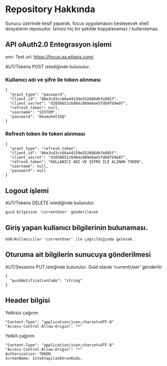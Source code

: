 # Repository Hakkında

Sunucu üzerinde keşif yaparak, focus uygulamasını besleyecek shell dosyalarını reposudur. 
İzinsiz hiç bir şekilde kopyalanamaz / kullanılamaz. 

## API oAuth2.0 Entegrasyon işlemi

env: Test
url: https://focus.qa.ettasis.com/

AUT/Tokens POST istediğinde bulunulur.

### Kullanıcı adı ve şifre ile token alınması
```
{
  "grant_type": "password",
  "client_id": "86e3cd3cc66a44159e552686dbfe885f", 
  "client_secret": "d3850652c6d64c889e9ae5fdb0fb9e07", 
  "refresh_token": null,
  "username": "SISTEM",
  "password": "Deumuhet35@"
}
```

### Refresh token ile token alınması
```
{
  "grant_type": "refresh_token",
  "client_id": "86e3cd3cc66a44159e552686dbfe885f", 
  "client_secret": "d3850652c6d64c889e9ae5fdb0fb9e07", 
  "refresh_token": "KULLANICI ADI VE ŞİFRE İLE ALINAN TOKEN",
  "username": null,
  "password": null
}
```

## Logout işlemi

AUT/Tokens DELETE istediğinde bulunulur.

```
guid bilgisine 'currentUser' gönderilecek
```

## Giriş yapan kullanıcı bilgilerinin bulunaması.

```
USR/Kullanicilar 'currentUser' ile çağrıldığında gelecek.
```

## Oturuma ait bilgilerin sunucuya gönderilmesi

AUT/Sessions PUT isteğinde bulunulur. Guid olarak 'currentUser' gönderilir 

```
{
  "pushNotificationCode": "string"
}
```

## Header bilgisi

Yetkisiz çağırım
```
"Content-Type": "application/json;charset=UTF-8"
"Access-Control-Allow-Origin": "*"
```

Yetkili çağırım
```
"Content-Type": "application/json;charset=UTF-8"
"Access-Control-Allow-Origin": "*"
Authorization: TOKEN
ScreenName: IstekYapilanEkranKodu,
```
